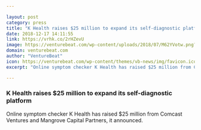 ```yaml
---

layout: post
category: press
title: "K Health raises $25 million to expand its self-diagnostic platform"
date: 2018-12-17 14:11:55
link: https://vrhk.co/2rHZevU
image: https://venturebeat.com/wp-content/uploads/2018/07/M62YVotw.png?fit=1600%2C800&strip=all
domain: venturebeat.com
author: "VentureBeat"
icon: https://venturebeat.com/wp-content/themes/vb-news/img/favicon.ico
excerpt: "Online symptom checker K Health has raised $25 million from Comcast Ventures and Mangrove Capital Partners, it announced."

---
```


### K Health raises $25 million to expand its self-diagnostic platform

Online symptom checker K Health has raised $25 million from Comcast Ventures and Mangrove Capital Partners, it announced.